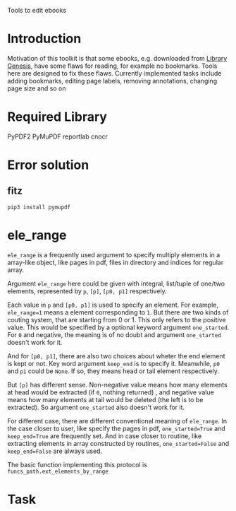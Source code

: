 Tools to edit ebooks

# Introduction
Motivation of this toolkit is that some ebooks, e.g. downloaded from [Library Genesis](http://libgen.rs/), have some flaws for reading, for example no bookmarks. Tools here are designed to fix these flaws. Currently implemented tasks include adding bookmarks, editing page labels, removing annotations, changing page size and so on

# Required Library
PyPDF2
PyMuPDF
reportlab
cnocr

# Error solution

## fitz
`pip3 install pymupdf`

# ele_range
`ele_range` is a frequently used argument to specify multiply elements in a array-like object, like pages in pdf, files in directory and indices for regular array.

Argument `ele_range` here could be given with integral, list/tuple of one/two elements, represented by `p`, `[p]`, `[p0, p1]` respectively.

Each value in `p` and `[p0, p1]` is used to specify an element. For example, `ele_range=1` means a element corresponding to `1`. But there are two kinds of couting system, that are starting from 0 or 1. This only refers to the positive value. This would be specified by a optional keyword argument `one_started`. For `0` and negative, the meaning is of no doubt and argument `one_started` doesn't work for it.

And for `[p0, p1]`, there are also two choices about wheter the end element is kept or not. Key word argument `keep_end` is to specify it. Meanwhile, `p0` and `p1` could be `None`. If so, they means head or tail element respectively.

But `[p]` has different sense. Non-negative value means how many elements at head would be extracted (if `0`, nothing returned) , and negative value means how many elements at tail would be deleted (the left is to be extracted). So argument `one_started` also doesn't work for it.

For different case, there are different conventional meaning of `ele_range`. In the case closer to user, like specify the pages in pdf, `one_started=True` and `keep_end=True` are frequently set. And in case closer to routine, like extracting elements in array constructed by routines, `one_started=False` and `keep_end=False` are always used.

The basic function implementing this protocol is `funcs_path.ext_elements_by_range`

# Task
